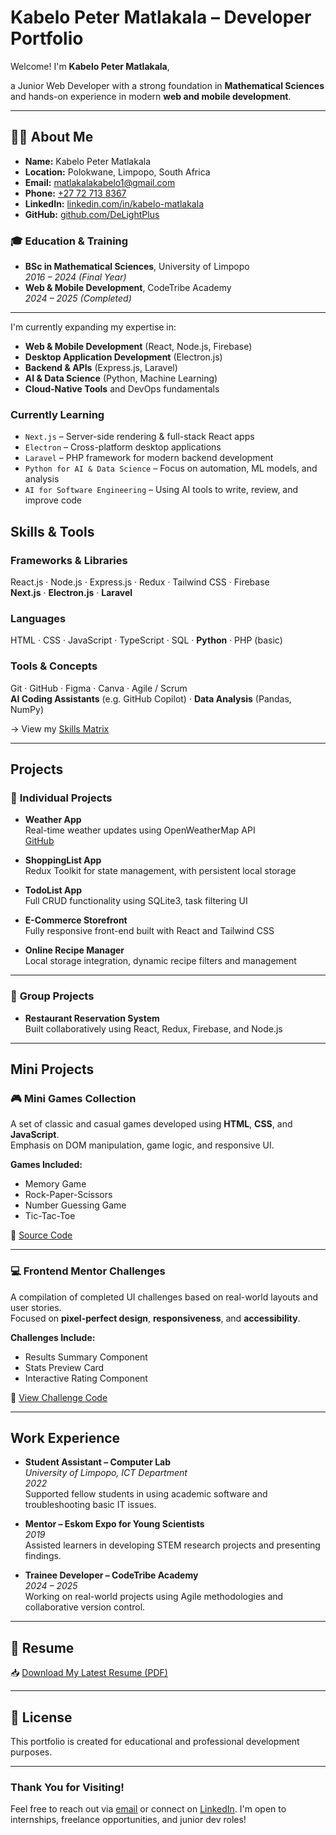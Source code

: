 # Kabelo Peter Matlakala – Developer Portfolio

Welcome! I'm **Kabelo Peter Matlakala**, 

a Junior Web Developer with a strong foundation in **Mathematical Sciences** and hands-on experience in modern **web and mobile development**.

---

## 👨‍💻 About Me

- **Name:** Kabelo Peter Matlakala  
- **Location:** Polokwane, Limpopo, South Africa  
- **Email:** [matlakalakabelo1@gmail.com](mailto:matlakalakabelo1@gmail.com)  
- **Phone:** [+27 72 713 8367](tel:+27727138367)  
- **LinkedIn:** [linkedin.com/in/kabelo-matlakala](https://linkedin.com/in/kabelo-matlakala)  
- **GitHub:** [github.com/DeLightPlus](https://github.com/DeLightPlus)  

### 🎓 Education & Training
- **BSc in Mathematical Sciences**, University of Limpopo  
  _2016 – 2024 (Final Year)_  
- **Web & Mobile Development**, CodeTribe Academy  
  _2024 – 2025 (Completed)_

---

I'm currently expanding my expertise in:

- **Web & Mobile Development** (React, Node.js, Firebase)
- **Desktop Application Development** (Electron.js)
- **Backend & APIs** (Express.js, Laravel)
- **AI & Data Science** (Python, Machine Learning)
- **Cloud-Native Tools** and DevOps fundamentals

### Currently Learning
- `Next.js` – Server-side rendering & full-stack React apps  
- `Electron` – Cross-platform desktop applications  
- `Laravel` – PHP framework for modern backend development  
- `Python for AI & Data Science` – Focus on automation, ML models, and analysis  
- `AI for Software Engineering` – Using AI tools to write, review, and improve code  

## Skills & Tools

### **Frameworks & Libraries**
React.js · Node.js · Express.js · Redux · Tailwind CSS · Firebase  
**Next.js** · **Electron.js** · **Laravel**

### **Languages**
HTML · CSS · JavaScript · TypeScript · SQL · **Python** · PHP (basic)

### **Tools & Concepts**
Git · GitHub · Figma · Canva · Agile / Scrum  
**AI Coding Assistants** (e.g. GitHub Copilot) · **Data Analysis** (Pandas, NumPy)  

-> View my [Skills Matrix](src/components/portfolio/Skills/SkillsMatrix.jsx)

---

## Projects

### 🔹 **Individual Projects**
- **Weather App**  
  Real-time weather updates using OpenWeatherMap API  
  [GitHub](https://github.com/DeLightPlus/weather-app)

- **ShoppingList App**  
  Redux Toolkit for state management, with persistent local storage  

- **TodoList App**  
  Full CRUD functionality using SQLite3, task filtering UI  

- **E-Commerce Storefront**  
  Fully responsive front-end built with React and Tailwind CSS  

- **Online Recipe Manager**  
  Local storage integration, dynamic recipe filters and management  

---

### 🔸 **Group Projects**
- **Restaurant Reservation System**  
  Built collaboratively using React, Redux, Firebase, and Node.js  

---

## Mini Projects

### 🎮 Mini Games Collection  
A set of classic and casual games developed using **HTML**, **CSS**, and **JavaScript**.  
Emphasis on DOM manipulation, game logic, and responsive UI.

**Games Included:**
- Memory Game
- Rock-Paper-Scissors
- Number Guessing Game
- Tic-Tac-Toe

📁 [Source Code](https://delightplus-portfolio.vercel.app/mini-games/game-manager.html)

---

### 💻 Frontend Mentor Challenges  
A compilation of completed UI challenges based on real-world layouts and user stories.  
Focused on **pixel-perfect design**, **responsiveness**, and **accessibility**.

**Challenges Include:**
- Results Summary Component
- Stats Preview Card
- Interactive Rating Component

📁 [View Challenge Code](https://delightplus-portfolio.vercel.app/frontend-mentor-challenges/index.html)


---

## Work Experience

- **Student Assistant – Computer Lab**  
  *University of Limpopo, ICT Department*  
  *2022*  
  Supported fellow students in using academic software and troubleshooting basic IT issues.

- **Mentor – Eskom Expo for Young Scientists**  
  *2019*  
  Assisted learners in developing STEM research projects and presenting findings.

- **Trainee Developer – CodeTribe Academy**  
  *2024 – 2025*  
  Working on real-world projects using Agile methodologies and collaborative version control.

---

## 📄 Resume

📥 [Download My Latest Resume (PDF)](src/assets/Mr-Kabelo-Peter-Matlakala-Resume-20241024.pdf)

---

## 📜 License

This portfolio is created for educational and professional development purposes.

---

### Thank You for Visiting!

Feel free to reach out via [email](mailto:matlakalakabelo1@gmail.com) or connect on [LinkedIn](https://linkedin.com/in/kabelo-matlakala). I'm open to internships, freelance opportunities, and junior dev roles!
